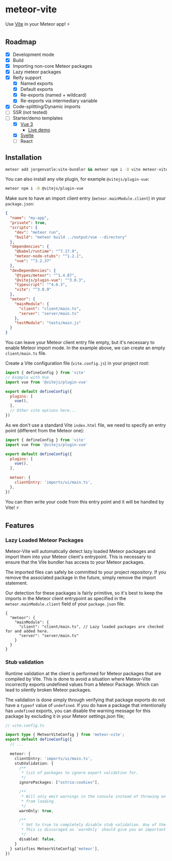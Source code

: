 # meteor-vite

Use [Vite](https://vitejs.dev) in your Meteor app! ⚡️

## Roadmap

- [x] Development mode
- [x] Build
- [x] Importing non-core Meteor packages
- [x] Lazy meteor packages
- [x] Reify support
  - [x] Named exports
  - [x] Default exports
  - [x] Re-exports (named + wildcard)
  - [x] Re-exports via intermediary variable
- [x] Code-splitting/Dynamic imports
- [ ] SSR (not tested)
- [ ] Starter/demo templates
  - [x] [Vue 3](/examples/vue) 
    - [Live demo](https://vite-and-vue3.meteorapp.com/)
  - [x] [Svelte](/examples/svelte)
  - [ ] React

## Installation

```sh
meteor add jorgenvatle:vite-bundler && meteor npm i -D vite meteor-vite
```

You can also install any vite plugin, for example `@vitejs/plugin-vue`:

```sh
meteor npm i -D @vitejs/plugin-vue
```

Make sure to have an import client entry (`meteor.mainModule.client`) in your `package.json`:

```json
{
  "name": "my-app",
  "private": true,
  "scripts": {
    "dev": "meteor run",
    "build": "meteor build ../output/vue --directory"
  },
  "dependencies": {
    "@babel/runtime": "^7.17.9",
    "meteor-node-stubs": "^1.2.1",
    "vue": "^3.2.37"
  },
  "devDependencies": {
    "@types/meteor": "^1.4.87",
    "@vitejs/plugin-vue": "^3.0.3",
    "typescript": "^4.6.3",
    "vite": "^3.0.9"
  },
  "meteor": {
    "mainModule": {
      "client": "client/main.ts",
      "server": "server/main.ts"
    },
    "testModule": "tests/main.js"
  }
}
```

You can leave your Meteor client entry file empty, but it's necessary to enable Meteor import mode. In the example above, we can create an empty `client/main.ts` file.

Create a Vite configuration file (`vite.config.js`) in your project root:

```js
import { defineConfig } from 'vite'
// Example with Vue
import vue from '@vitejs/plugin-vue'

export default defineConfig({
  plugins: [
    vue(),
  ],
  // Other vite options here...
})
```

As we don't use a standard Vite `index.html` file, we need to specify an entry point (different from the Meteor one):

```js
import { defineConfig } from 'vite'
import vue from '@vitejs/plugin-vue'

export default defineConfig({
  plugins: [
    vue(),
  ],

  meteor: {
    clientEntry: 'imports/ui/main.ts',
  },
})
```

You can then write your code from this entry point and it will be handled by Vite! ⚡️

## Features

### Lazy Loaded Meteor Packages
Meteor-Vite will automatically detect lazy loaded Meteor packages and import them into your Meteor client's entrypoint.
This is necessary to ensure that the Vite bundler has access to your Meteor packages.

The imported files can safely be committed to your project repository. If you remove the associated package in the 
future, simply remove the import statement.

Our detection for these packages is fairly primitive, so it's best to keep the imports in the Meteor client 
entrypoint as specified in the `meteor.mainModule.client` field of your `package.json` file.
```json5
{
  "meteor": {
    "mainModule": {
      "client": "client/main.ts", // Lazy loaded packages are checked for and added here.
      "server": "server/main.ts"
    }
  }
}
```

### Stub validation
Runtime validation at the client is performed for Meteor packages that are compiled by Vite. This is done to avoid a 
situation where Meteor-Vite incorrectly exports undefined values from a Meteor Package. Which can lead to silently 
broken Meteor packages.

The validation is done simply through verifying that package exports do not have a `typeof` value of `undefined`.
If you do have a package that intentionally has `undefined` exports, you can disable the warning message for this 
package by excluding it in your Meteor settings.json file;
```ts
// vite.config.ts

import type { MeteorViteConfig } from 'meteor-vite';
export default defineConfig({
  // ...
  
  meteor: {
    clientEntry: 'imports/ui/main.ts',
    stubValidation: {
      /**
       * list of packages to ignore export validation for.
       */
      ignorePackages: ["ostrio:cookies"],

      /**
       * Will only emit warnings in the console instead of throwing an exception that may prevent the client app
       * from loading.
       */
      warnOnly: true,

      /**
       * Set to true to completely disable stub validation. Any of the above options will be ignored.
       * This is discuraged as `warnOnly` should give you an important heads up if something might be wrong with Meteor-Vite
       */
      disabled: false,
    }
  } satisfies MeteorViteConfig['meteor'],
})
```
